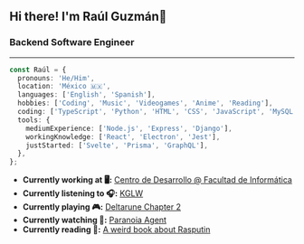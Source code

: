 ## Hi there! I'm Raúl Guzmán👋

### Backend Software Engineer

---

```typescript
const Raúl = {
  pronouns: 'He/Him',
  location: 'México 🇲🇽',
  languages: ['English', 'Spanish'],
  hobbies: ['Coding', 'Music', 'Videogames', 'Anime', 'Reading'],
  coding: ['TypeScript', 'Python', 'HTML', 'CSS', 'JavaScript', 'MySQL'],
  tools: {
    mediumExperience: ['Node.js', 'Express', 'Django'],
    workingKnowledge: ['React', 'Electron', 'Jest'],
    justStarted: ['Svelte', 'Prisma', 'GraphQL'],
  },
};
```

- **Currently working at 🖥️:** [Centro de Desarrollo @ Facultad de Informática](https://www.uaq.mx/informatica/cede.html)
- **Currently listening to 🎧:** [KGLW](https://www.youtube.com/watch?v=iT8MVjkG-ao)
- **Currently playing 🎮:** [Deltarune Chapter 2](https://www.youtube.com/watch?v=h5aS3lYOZyU)
- **Currently watching 👀:** [Paranoia Agent](https://www.youtube.com/watch?v=-anabfAg06U)
- **Currently reading 📕:** [A weird book about Rasputin](https://www.youtube.com/watch?v=16y1AkoZkmQ)
